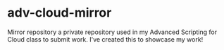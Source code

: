 # adv-cloud-mirror
Mirror repository a private repository used in my Advanced Scripting for Cloud class to submit work. I've created this to showcase my work!
